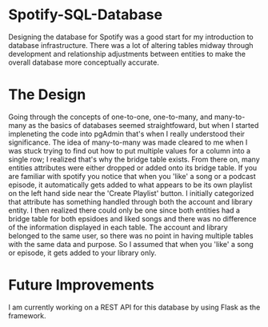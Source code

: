 # Spotify-SQL-Database
Designing the database for Spotify was a good start for my introduction to database infrastructure. There was a lot of altering tables midway through development and relationship adjustments between entities to make the overall database more conceptually accurate. 

# The Design
Going through the concepts of one-to-one, one-to-many, and many-to-many as the basics of databases seemed straightfoward, but when I started impleneting the code into pgAdmin that's when I really understood their significance. The idea of many-to-many was made cleared to me when I was stuck trying to find out how to put multiple values for a column into a single row; I realized that's why the bridge table exists. From there on, many entities attributes were either dropped or added onto its bridge table. If you are familiar with spotify you notice that when you 'like' a song or a podcast episode, it automatically gets added to what appears to be its own playlist on the left hand side near the 'Create Playlist' button. I initially categorized that attribute has something handled through both the account and library entity. I then realized there could only be one since both entities had a bridge table for both epsidoes and liked songs and there was no difference of the information displayed in each table. The account and library belonged to the same user, so there was no point in having multiple tables with the same data and purpose. So I assumed that when you 'like' a song or episode, it gets added to your library only. 

# Future Improvements
I am currently working on a REST API for this database by using Flask as the framework. 
